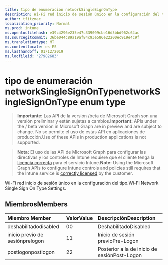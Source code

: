 ```yaml
---
title: tipo de enumeración networkSingleSignOnType
description: Wi-Fi red inicio de sesión único en la configuración del tipo.
author: tfitzmac
localization_priority: Normal
ms.prod: intune
ms.openlocfilehash: e39c4296e235e47c339099cbe16d5bbd962c64ac
ms.sourcegitcommit: 36be044c89a19af84c93e586e22200ec919e4c9f
ms.translationtype: MT
ms.contentlocale: es-ES
ms.lasthandoff: 01/12/2019
ms.locfileid: "27982683"
---
```

# <a name="networksinglesignontype-enum-type"></a><span data-ttu-id="b6108-103">tipo de enumeración networkSingleSignOnType</span><span class="sxs-lookup"><span data-stu-id="b6108-103">networkSingleSignOnType enum type</span></span>

> <span data-ttu-id="b6108-104">**Importante:** Las API de la versión /beta de Microsoft Graph son una versión preliminar y están sujetas a cambios.</span><span class="sxs-lookup"><span data-stu-id="b6108-104">**Important:** APIs under the / beta version in Microsoft Graph are in preview and are subject to change.</span></span> <span data-ttu-id="b6108-105">No se permite el uso de estas API en aplicaciones de producción.</span><span class="sxs-lookup"><span data-stu-id="b6108-105">Use of these APIs in production applications is not supported.</span></span>

> <span data-ttu-id="b6108-106">**Nota:** El uso de las API de Microsoft Graph para configurar las directivas y los controles de Intune requiere que el cliente tenga la [licencia correcta](https://go.microsoft.com/fwlink/?linkid=839381) para el servicio Intune.</span><span class="sxs-lookup"><span data-stu-id="b6108-106">**Note:** Using the Microsoft Graph APIs to configure Intune controls and policies still requires that the Intune service is [correctly licensed](https://go.microsoft.com/fwlink/?linkid=839381) by the customer.</span></span>

<span data-ttu-id="b6108-107">Wi-Fi red inicio de sesión único en la configuración del tipo.</span><span class="sxs-lookup"><span data-stu-id="b6108-107">Wi-Fi Network Single Sign On Type Settings.</span></span>
## <a name="members"></a><span data-ttu-id="b6108-108">Miembros</span><span class="sxs-lookup"><span data-stu-id="b6108-108">Members</span></span>
|<span data-ttu-id="b6108-109">Miembro	</span><span class="sxs-lookup"><span data-stu-id="b6108-109">Member</span></span>|<span data-ttu-id="b6108-110">Valor</span><span class="sxs-lookup"><span data-stu-id="b6108-110">Value</span></span>|<span data-ttu-id="b6108-111">Descripción</span><span class="sxs-lookup"><span data-stu-id="b6108-111">Description</span></span>|
|:---|:---|:---|
|<span data-ttu-id="b6108-112">deshabilitado</span><span class="sxs-lookup"><span data-stu-id="b6108-112">disabled</span></span>|<span data-ttu-id="b6108-113">0</span><span class="sxs-lookup"><span data-stu-id="b6108-113">0</span></span>|<span data-ttu-id="b6108-114">Deshabilitado</span><span class="sxs-lookup"><span data-stu-id="b6108-114">Disabled</span></span>|
|<span data-ttu-id="b6108-115">inicio previo de sesión</span><span class="sxs-lookup"><span data-stu-id="b6108-115">prelogon</span></span>|<span data-ttu-id="b6108-116">1</span><span class="sxs-lookup"><span data-stu-id="b6108-116">1</span></span>|<span data-ttu-id="b6108-117">Inicio de sesión previo</span><span class="sxs-lookup"><span data-stu-id="b6108-117">Pre-Logon</span></span>|
|<span data-ttu-id="b6108-118">postlogon</span><span class="sxs-lookup"><span data-stu-id="b6108-118">postlogon</span></span>|<span data-ttu-id="b6108-119">2</span><span class="sxs-lookup"><span data-stu-id="b6108-119">2</span></span>|<span data-ttu-id="b6108-120">Posterior a la de inicio de sesión</span><span class="sxs-lookup"><span data-stu-id="b6108-120">Post-Logon</span></span>|





